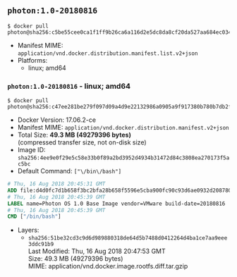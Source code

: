## `photon:1.0-20180816`

```console
$ docker pull photon@sha256:c5be55cee0ca1f1ff9b26ca6a116d2e5dc8da8cf20da527aa684ec034f3b8b6c
```

-	Manifest MIME: `application/vnd.docker.distribution.manifest.list.v2+json`
-	Platforms:
	-	linux; amd64

### `photon:1.0-20180816` - linux; amd64

```console
$ docker pull photon@sha256:c47ee281be279f097d09a4d9e22132986a0905a9f917380b780b7db2fcc67d4c
```

-	Docker Version: 17.06.2-ce
-	Manifest MIME: `application/vnd.docker.distribution.manifest.v2+json`
-	Total Size: **49.3 MB (49279396 bytes)**  
	(compressed transfer size, not on-disk size)
-	Image ID: `sha256:4ee9e0f29e5c58e33b0f89a2bd3952d4934b31472d84c3808ea270173f5ac5bc`
-	Default Command: `["\/bin\/bash"]`

```dockerfile
# Thu, 16 Aug 2018 20:45:31 GMT
ADD file:d4d0fc7d1b658f3bc2bfa28b658f5596e5cba900fc90c93d6ae0932d2087809f in / 
# Thu, 16 Aug 2018 20:45:39 GMT
LABEL name=Photon OS 1.0 Base Image vendor=VMware build-date=20180816
# Thu, 16 Aug 2018 20:45:39 GMT
CMD ["/bin/bash"]
```

-	Layers:
	-	`sha256:51be32cd3c9d6d989880318de64d5b7488d0412264d4ba1ce7aa9eee3ddc91b9`  
		Last Modified: Thu, 16 Aug 2018 20:47:53 GMT  
		Size: 49.3 MB (49279396 bytes)  
		MIME: application/vnd.docker.image.rootfs.diff.tar.gzip
